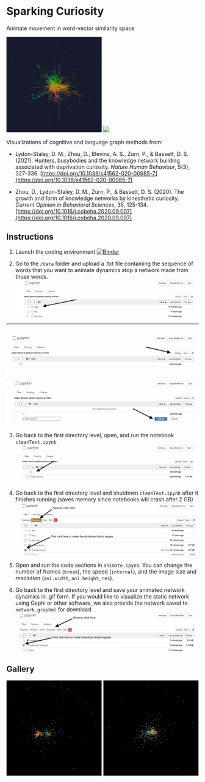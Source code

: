 # Sparking Curiosity
Animate movement in word-vector similarity space

<img src="img/repo_pic1.gif" width="250"/> <img src="img/repo_pic2.gif" width="250"/> 

Visualizations of cognitive and language graph methods from:
 * Lydon-Staley, D. M., Zhou, D., Blevins, A. S., Zurn, P., & Bassett, D. S. (2021). Hunters, busybodies and the knowledge network building associated with deprivation curiosity. *Nature Human Behaviour*, 5(3), 327-336. [https://doi.org/10.1038/s41562-020-00985-7](https://doi.org/10.1038/s41562-020-00985-7)

 * Zhou, D., Lydon-Staley, D. M., Zurn, P., & Bassett, D. S. (2020). The growth and form of knowledge networks by kinesthetic curiosity. *Current Opinion in Behavioral Sciences*, 35, 125-134. [https://doi.org/10.1016/j.cobeha.2020.09.007](https://doi.org/10.1016/j.cobeha.2020.09.007)

## Instructions

1. Launch the coding environment 
[![Binder](https://mybinder.org/badge_logo.svg)](https://mybinder.org/v2/gh/dalejn/sparkingCuriosity/HEAD?urlpath=/tree/)

2. Go to the `/data` folder and upload a .txt file containing the sequence of words that you want to animate dynamics atop a network made from those words.
![data GUI](img/dataGUI.png)
---
![upload GUI](img/uploadGUI.png)
---
![confirm GUI](img/confirmUploadGUI.png)

3. Go back to the first directory level, open, and run the notebook `cleanText.ipynb`
![back GUI](img/backToMainGUI.png)

4. Go back to the first directory level and shutdown `cleanText.ipynb` after it finishes running (saves memory since notebooks will crash after 2 GB)
![shutdown GUI](img/clickToShutdownGUI.png)

5. Open and run the code sections in `animate.ipynb`. You can change the number of frames (`break`), the speed (`interval`), and the image size and resolution (`ani.width`, `ani.height`, `res`).

6. Go back to the first directory level and save your animated network dynamics in .gif form. If you would like to visualize the static network using Gephi or other software, we also provide the network saved to `network.graphml` for download.
![download GUI](img/downloadGUI.png)

## Gallery

<img src="img/gallery/sparkingCuriosityTandy.gif" width="250"/> <img src="img/gallery/sparkingCuriosityZhang.gif" width="250"/> 